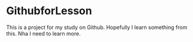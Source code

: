 # GithubforLesson
This is a project for my study on Github.
Hopefully I learn something from this.
Nha I need to learn more.